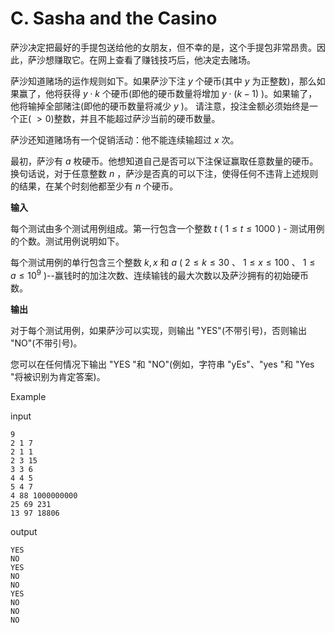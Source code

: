 # C. Sasha and the Casino

萨沙决定把最好的手提包送给他的女朋友，但不幸的是，这个手提包非常昂贵。因此，萨沙想赚取它。在网上查看了赚钱技巧后，他决定去赌场。

萨沙知道赌场的运作规则如下。如果萨沙下注 $y$ 个硬币(其中 $y$ 为正整数)，那么如果赢了，他将获得 $y \cdot k$ 个硬币(即他的硬币数量将增加 $y \cdot (k - 1)$ )。如果输了，他将输掉全部赌注(即他的硬币数量将减少 $y$ )。
请注意，投注金额必须始终是一个正( $\gt0$)整数，并且不能超过萨沙当前的硬币数量。

萨沙还知道赌场有一个促销活动：他不能连续输超过 $x$ 次。

最初，萨沙有 $a$ 枚硬币。他想知道自己是否可以下注保证赢取任意数量的硬币。换句话说，对于任意整数 $n$ ，萨沙是否真的可以下注，使得任何不违背上述规则的结果，在某个时刻他都至少有 $n$ 个硬币。

**输入**

每个测试由多个测试用例组成。第一行包含一个整数 $t$ ( $1 \le t \le 1000$ ) - 测试用例的个数。测试用例说明如下。

每个测试用例的单行包含三个整数 $k, x$ 和 $a$ ( $2 \leq k \leq 30$ 、 $1 \leq x \leq 100$ 、 $1 \leq a \leq 10^9$ )--赢钱时的加注次数、连续输钱的最大次数以及萨沙拥有的初始硬币数。

**输出**

对于每个测试用例，如果萨沙可以实现，则输出 "YES"(不带引号)，否则输出 "NO"(不带引号)。

您可以在任何情况下输出 "YES "和 "NO"(例如，字符串 "yEs"、"yes "和 "Yes "将被识别为肯定答案)。

Example

input
```
9
2 1 7
2 1 1
2 3 15
3 3 6
4 4 5
5 4 7
4 88 1000000000
25 69 231
13 97 18806
```
output
```
YES
NO
YES
NO
NO
YES
NO
NO
NO
```

